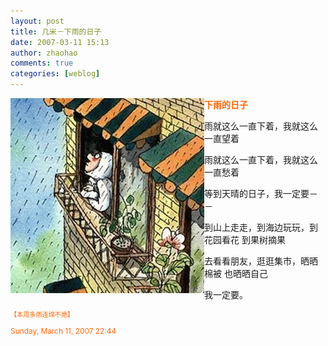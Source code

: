 ```yaml
---
layout: post
title: 几米－下雨的日子
date: 2007-03-11 15:13
author: zhaohao
comments: true
categories: [weblog]
---
```

<a href="/Media/xiayu2.jpg"><img style="float: left; cursor: pointer;" src="/Media/xiayu2.jpg" alt="" border="0" /></a><span style="font-weight: bold; color: #ff6600;">下雨的日子</span>

雨就这么一直下着，我就这么一直望着

雨就这么一直下着，我就这么一直愁着

等到天晴的日子，我一定要－－

到山上走走，到海边玩玩，到花园看花
到果树摘果

去看看朋友，逛逛集市，晒晒棉被
也晒晒自己

我一定要。

<span style="font-size: 85%; color: #ff6600;">

</span><span style="font-size: 85%; color: #ff6600;">【本周多雨连绵不绝】</span>

Sunday, March 11, 2007 22:44
